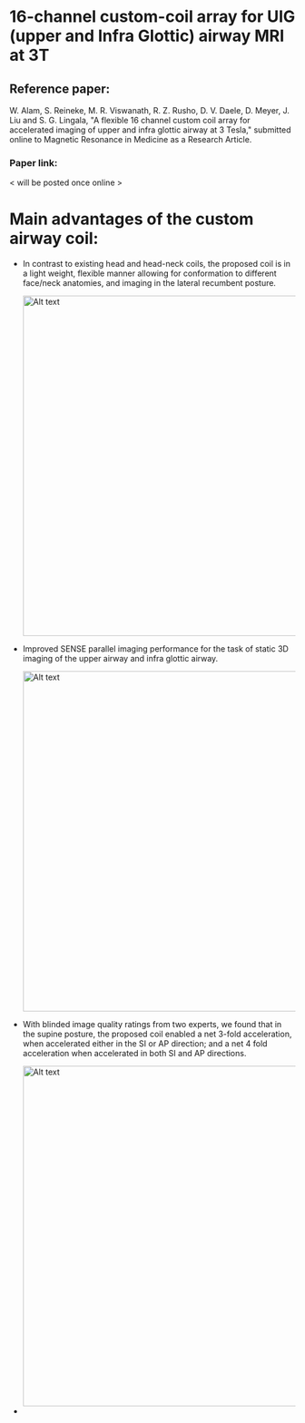 # 16-channel custom-coil array for UIG (upper and Infra Glottic) airway MRI at 3T
## Reference paper: 
W. Alam, S. Reineke, M. R. Viswanath, R. Z. Rusho, D. V. Daele, D. Meyer, J. Liu and S. G. Lingala, "A flexible 16 channel custom coil array for accelerated imaging of upper and infra glottic airway at 3 Tesla," submitted online to Magnetic Resonance in Medicine as a Research Article.

### Paper link: 
< will be posted once online >

# Main advantages of the custom airway coil: 
- In contrast to existing head and head-neck coils, the proposed coil is in a light weight, flexible manner allowing for conformation to different face/neck anatomies, and imaging in the lateral recumbent posture.

  <img src="/images/Fig_1_caption_redo.png" alt="Alt text" width="600" title="the 16-channel custom airway coil">
- Improved SENSE parallel imaging performance for the task of static 3D imaging of the upper airway and infra glottic airway.

  <img src="/images/Fig_3_reformatted.png" alt="Alt text" width="600" title="SENSE parallel imaging performance">
- With blinded image quality ratings from two experts, we found that in the supine posture, the proposed coil enabled a net 3-fold acceleration, when accelerated either in the SI or AP direction; and a net 4 fold acceleration when accelerated in both SI and AP directions.

  <img src="/images/clubbed_along_acceleration.png" alt="Alt text" width="600" title="blinded image quality rating">
- 
